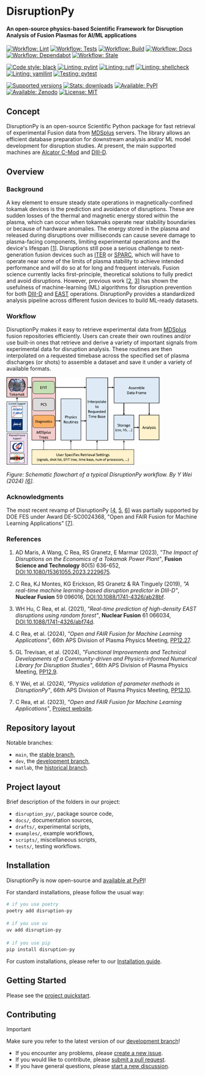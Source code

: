 
# DisruptionPy

#### An open-source physics-based Scientific Framework for Disruption Analysis of Fusion Plasmas for AI/ML applications

[![Workflow: Lint](https://github.com/MIT-PSFC/disruption-py/actions/workflows/lint.yml/badge.svg)](https://github.com/MIT-PSFC/disruption-py/actions/workflows/lint.yml)
[![Workflow: Tests](https://github.com/MIT-PSFC/disruption-py/actions/workflows/tests.yml/badge.svg)](https://github.com/MIT-PSFC/disruption-py/actions/workflows/tests.yml)
[![Workflow: Build](https://github.com/MIT-PSFC/disruption-py/actions/workflows/build.yml/badge.svg)](https://github.com/MIT-PSFC/disruption-py/actions/workflows/build.yml)
[![Workflow: Docs](https://github.com/MIT-PSFC/disruption-py/actions/workflows/docs.yml/badge.svg)](https://github.com/MIT-PSFC/disruption-py/actions/workflows/docs.yml)
[![Workflow: Dependabot](https://img.shields.io/badge/Dependabot-enabled-34d058?logo=github)](https://github.com/MIT-PSFC/disruption-py/actions/workflows/dependabot/dependabot-updates)
[![Workflow: Stale](https://img.shields.io/badge/Stale%20bot-enabled-34d058?logo=github)](https://github.com/MIT-PSFC/disruption-py/actions/workflows/stale.yml)

[![Code style: black](https://img.shields.io/badge/code%20style-black-000000.svg)](https://github.com/psf/black)
[![Linting: pylint](https://img.shields.io/badge/linting-pylint-yellowgreen)](https://github.com/pylint-dev/pylint)
[![Linting: ruff](https://img.shields.io/badge/linting-ruff-purple)](https://github.com/astral-sh/ruff)
[![Linting: shellcheck](https://img.shields.io/badge/linting-shellcheck-lightgreen)](https://github.com/koalaman/shellcheck)
[![Linting: yamllint](https://img.shields.io/badge/linting-yamllint-lightblue)](https://github.com/adrienverge/yamllint)
[![Testing: pytest](https://img.shields.io/badge/testing-pytest-red)](https://github.com/pylint-dev/pylint-pytest)

[![Supported versions](https://img.shields.io/pypi/pyversions/disruption-py)](https://github.com/MIT-PSFC/disruption-py/blob/main/pyproject.toml)
[![Stats: downloads](https://static.pepy.tech/badge/disruption-py)](https://pepy.tech/project/disruption-py)
[![Available: PyPI](https://img.shields.io/pypi/v/disruption-py.svg)](https://pypi.org/project/disruption-py/)
[![Available: Zenodo](https://zenodo.org/badge/DOI/10.5281/zenodo.13935223.svg)](https://doi.org/10.5281/zenodo.13935223)
[![License: MIT](https://img.shields.io/pypi/l/disruption-py?color=750014)](https://github.com/MIT-PSFC/disruption-py/blob/main/LICENSE)

## Concept

DisruptionPy is an open-source Scientific Python package for fast retrieval of experimental Fusion data from [MDSplus](https://www.mdsplus.org/) servers.
The library allows an efficient database preparation for downstream analysis and/or ML model development for disruption studies.
At present, the main supported machines are [Alcator C-Mod](https://en.wikipedia.org/wiki/Alcator_C-Mod) and [DIII-D](https://en.wikipedia.org/wiki/DIII-D_(tokamak)).


## Overview

### Background

A key element to ensure steady state operations in magnetically-confined tokamak devices is the prediction and avoidance of disruptions.
These are sudden losses of the thermal and magnetic energy stored within the plasma, which can occur when tokamaks operate near stability boundaries or because of hardware anomalies.
The energy stored in the plasma and released during disruptions over milliseconds can cause severe damage to plasma-facing components, limiting experimental operations and the device's lifespan [[1](https://doi.org/10.1080/15361055.2023.2229675)].
Disruptions still pose a serious challenge to next-generation fusion devices such as [ITER](https://en.wikipedia.org/wiki/ITER) or [SPARC](https://en.wikipedia.org/wiki/SPARC_(tokamak)), which will have to operate near some of the limits of plasma stability to achieve intended performance and will do so at for long and frequent intervals.
Fusion science currently lacks first-principle, theoretical solutions to fully predict and avoid disruptions.
However, previous work [[2](https://doi.org/10.1088/1741-4326/ab28bf), [3](https://doi.org/10.1088/1741-4326/abf74d)] has shown the usefulness of machine-learning (ML) algorithms for disruption prevention for both [DIII-D](https://en.wikipedia.org/wiki/DIII-D_(tokamak)) and [EAST](https://en.wikipedia.org/wiki/Experimental_Advanced_Superconducting_Tokamak) operations.
DisruptionPy provides a standardized analysis pipeline across different fusion devices to build ML-ready datasets.

### Workflow

DisruptionPy makes it easy to retrieve experimental data from [MDSplus](https://www.mdsplus.org/) fusion repositories efficiently.
Users can create their own routines and/or use built-in ones that retrieve and derive a variety of important signals from experimental data for disruption analysis.
These routines are then interpolated on a requested timebase across the specified set of plasma discharges (or shots) to assemble a dataset and save it under a variety of available formats.

<img src="docs/workflow.png" alt="Schematic flowchart of a typical DisruptionPy workflow. By Y Wei (2024)" width="400" onerror="this.onerror=null;this.src='workflow.png';" />

_Figure: Schematic flowchart of a typical DisruptionPy workflow. By Y Wei (2024) [[6](https://meetings.aps.org/Meeting/DPP24/Session/PP12.10)]._

### Acknowledgments

The most recent revamp of DisruptionPy [[4](https://meetings.aps.org/Meeting/DPP24/Session/PP12.27), [5](https://meetings.aps.org/Meeting/DPP24/Session/PP12.9), [6](https://meetings.aps.org/Meeting/DPP24/Session/PP12.10)] was partially supported by DOE FES under Award DE-SC0024368, "Open and FAIR Fusion for Machine Learning Applications" [[7](https://crea-psfc.github.io/open-fair-fusion/)].

### References

1. AD Maris, A Wang, C Rea, RS Granetz, E Marmar (2023), _"The Impact of Disruptions on the Economics of a Tokamak Power Plant"_, **Fusion Science and Technology** 80(5) 636-652, [DOI:10.1080/15361055.2023.2229675](https://doi.org/10.1080/15361055.2023.2229675).

2. C Rea, KJ Montes, KG Erickson, RS Granetz & RA Tinguely (2019), _"A real-time machine learning-based disruption predictor in DIII-D"_, **Nuclear Fusion** 59 096016, [DOI:10.1088/1741-4326/ab28bf](https://doi.org/10.1088/1741-4326/ab28bf).

3. WH Hu, C Rea, et al. (2021), _"Real-time prediction of high-density EAST disruptions using random forest"_, **Nuclear Fusion** 61 066034, [DOI:10.1088/1741-4326/abf74d](https://doi.org/10.1088/1741-4326/abf74d).

4. C Rea, et al. (2024), _"Open and FAIR Fusion for Machine Learning Applications"_, 66th APS Division of Plasma Physics Meeting, [PP12.27](https://meetings.aps.org/Meeting/DPP24/Session/PP12.27).

5. GL Trevisan, et al. (2024), _"Functional Improvements and Technical Developments of a Community-driven and Physics-informed Numerical Library for Disruption Studies"_, 66th APS Division of Plasma Physics Meeting, [PP12.9](https://meetings.aps.org/Meeting/DPP24/Session/PP12.9).

6. Y Wei, et al. (2024), _"Physics validation of parameter methods in DisruptionPy"_, 66th APS Division of Plasma Physics Meeting, [PP12.10](https://meetings.aps.org/Meeting/DPP24/Session/PP12.10).

7. C Rea, et al. (2023), _"Open and FAIR Fusion for Machine Learning Applications"_, [Project website](https://crea-psfc.github.io/open-fair-fusion/).


## Repository layout

Notable branches:

- `main`, the [stable branch](https://github.com/MIT-PSFC/disruption-py/tree/main),
- `dev`, the [development branch](https://github.com/MIT-PSFC/disruption-py/tree/dev),
- `matlab`, the [historical branch](https://github.com/MIT-PSFC/disruption-py/tree/matlab).


## Project layout

Brief description of the folders in our project:

- `disruption_py/`, package source code,
- `docs/`, documentation sources,
- `drafts/`, experimental scripts,
- `examples/`, example workflows,
- `scripts/`, miscellaneous scripts,
- `tests/`, testing workflows.


## Installation

DisruptionPy is now open-source and [available at PyPI](https://pypi.org/project/disruption-py/)!

For standard installations, please follow the usual way:

```bash
# if you use poetry
poetry add disruption-py

# if you use uv
uv add disruption-py

# if you use pip
pip install disruption-py
```

For custom installations, please refer to our [Installation guide](docs/INSTALL.md).


## Getting Started

Please see the [project quickstart](https://mit-psfc.github.io/disruption-py/quickstart/usage_quickstart/).


## Contributing

> [!IMPORTANT]
> Make sure you refer to the latest version of our [development branch](https://github.com/MIT-PSFC/disruption-py/tree/dev)!

- If you encounter any problems, please [create a new issue](https://github.com/MIT-PSFC/disruption-py/issues/new).
- If you would like to contribute, please [submit a pull request](https://github.com/MIT-PSFC/disruption-py/compare/dev...).
- If you have general questions, please [start a new discussion](https://github.com/MIT-PSFC/disruption-py/discussions/new?category=q-a).
